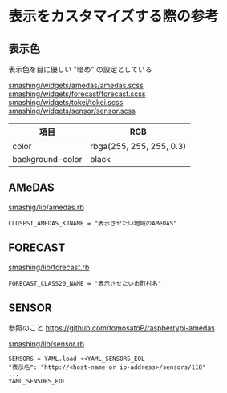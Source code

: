 # 表示をカスタマイズする際の参考

## 表示色
表示色を目に優しい "暗め" の設定としている

[smashing/widgets/amedas/amedas.scss](smashing/widgets/amedas/amedas.scss)<br>
[smashing/widgets/forecast/forecast.scss](smashing/widgets/forecast/forecast.scss)<br>
[smashing/widgets/tokei/tokei.scss](smashing/widgets/tokei/tokei.scss)<br>
[smashing/widgets/sensor/sensor.scss](smashing/widgets/sensor/sensor.scss)

|項目|RGB|
|---|---|
|color|rbga(255, 255, 255, 0.3)|
|background-color|black|

## AMeDAS

[smashig/lib/amedas.rb](smashing/lib/amedas.rb)
~~~text
CLOSEST_AMEDAS_KJNAME = "表示させたい地域のAMeDAS"
~~~

## FORECAST

[smashing/lib/forecast.rb](smashing/lib/forecast.rb)
~~~text
FORECAST_CLASS20_NAME = "表示させたい市町村名"
~~~

## SENSOR
参照のこと https://github.com/tomosatoP/raspberrypi-amedas

[smashing/lib/sensor.rb](smashing/lib/sensor.rb)
~~~text
SENSORS = YAML.load <<YAML_SENSORS_EOL
"表示名": "http://<host-name or ip-address>/sensors/118"
...
YAML_SENSORS_EOL
~~~